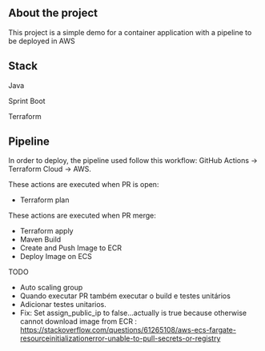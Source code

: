 ## About the project

This project is a simple demo for a container application with a pipeline to be deployed in AWS 

## Stack

Java

Sprint Boot

Terraform

## Pipeline

In order to deploy, the pipeline used follow this workflow: GitHub Actions -> Terraform Cloud -> AWS.

These actions are executed when PR is open:
- Terraform plan

These actions are executed when PR merge:
- Terraform apply
- Maven Build
- Create and Push Image to ECR
- Deploy Image on ECS

TODO

- Auto scaling group
- Quando executar PR também executar o build e testes unitários
- Adicionar testes unitarios.
- Fix: Set assign_public_ip to false...actually is true because otherwise cannot download image from ECR : https://stackoverflow.com/questions/61265108/aws-ecs-fargate-resourceinitializationerror-unable-to-pull-secrets-or-registry